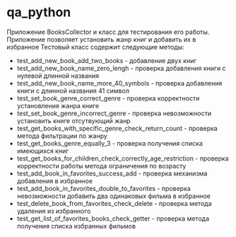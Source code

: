 # qa_python

Приложение BooksCollector и класс для тестирования его работы. Приложение позволяет установить жанр книг и добавить их в избранное
Тестовый класс содержит следующие методы:
* test_add_new_book_add_two_books - добавление двух книг
* test_add_new_book_name_zero_lengh - проверка добавления книги с нулевой длинной названия
* test_add_new_book_name_more_40_symbols - проверка добавления книги с длинной названия 41 символ
* test_set_book_genre_correct_genre - проверка корректности установления жанра книге
* test_set_book_genre_incorrect_genre - проверка невозможности установить книге отсутвующий жанр
* test_get_books_with_specific_genre_check_return_count - проверка метода фильтрации по жанру
* test_get_books_genre_equally_3 - проверка получения списка имеющихся книг
* test_get_books_for_children_check_correctly_age_restriction - проверка корректности работы метода ограничения по возрасту
* test_add_book_in_favorites_success_add - проверка механизма добавления в избранное
* test_add_book_in_favorites_double_to_favorites - проверка невозможности добавить два одинаковых фильма в избранное
* test_delete_book_from_favorites_check_delete - проверка метода удаления из избранного
* test_get_list_of_favorites_books_check_getter - проверка метода получения списка избранных фильмов

